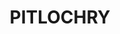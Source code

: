 ---
lastmod: '2025-04-06T06:05:20+00:00'
latitude: -31.973082
layout: suburb
longitude: 151.865806
postcode: '2422'
state: NSW
title: PITLOCHRY
url: /nsw/pitlochry/
---